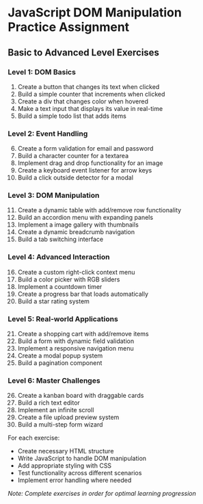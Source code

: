 # JavaScript DOM Manipulation Practice Assignment

## Basic to Advanced Level Exercises

### Level 1: DOM Basics
1. Create a button that changes its text when clicked
2. Build a simple counter that increments when clicked
3. Create a div that changes color when hovered
4. Make a text input that displays its value in real-time
5. Build a simple todo list that adds items

### Level 2: Event Handling
6. Create a form validation for email and password
7. Build a character counter for a textarea
8. Implement drag and drop functionality for an image
9. Create a keyboard event listener for arrow keys
10. Build a click outside detector for a modal

### Level 3: DOM Manipulation
11. Create a dynamic table with add/remove row functionality
12. Build an accordion menu with expanding panels
13. Implement a image gallery with thumbnails
14. Create a dynamic breadcrumb navigation
15. Build a tab switching interface

### Level 4: Advanced Interaction
16. Create a custom right-click context menu
17. Build a color picker with RGB sliders
18. Implement a countdown timer
19. Create a progress bar that loads automatically
20. Build a star rating system

### Level 5: Real-world Applications
21. Create a shopping cart with add/remove items
22. Build a form with dynamic field validation
23. Implement a responsive navigation menu
24. Create a modal popup system
25. Build a pagination component

### Level 6: Master Challenges
26. Create a kanban board with draggable cards
27. Build a rich text editor
28. Implement an infinite scroll
29. Create a file upload preview system
30. Build a multi-step form wizard

For each exercise:
- Create necessary HTML structure
- Write JavaScript to handle DOM manipulation
- Add appropriate styling with CSS
- Test functionality across different scenarios
- Implement error handling where needed

*Note: Complete exercises in order for optimal learning progression*